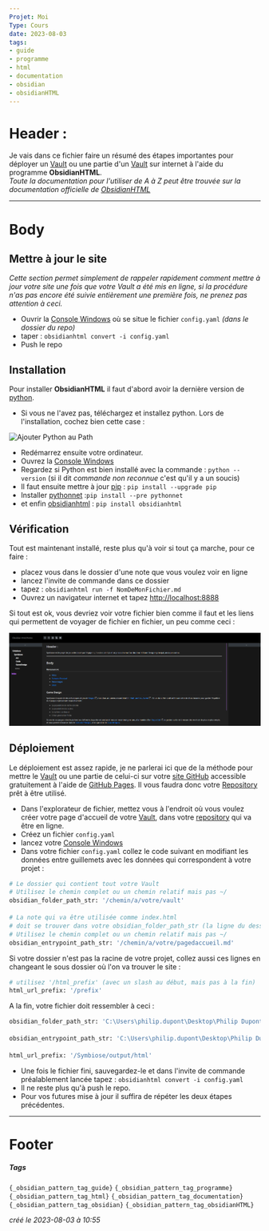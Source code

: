 ```yaml
---
Projet: Moi
Type: Cours
date: 2023-08-03
tags:
- guide
- programme
- html
- documentation
- obsidian
- obsidianHTML
---
```

   
# Header :   
   
Je vais dans ce fichier faire un résumé des étapes importantes pour déployer un [Vault](/not_created.md) ou une partie d'un [Vault](/not_created.md) sur internet à l'aide du programme **ObsidianHTML**.   
*Toute la documentation pour l'utiliser de A à Z peut être trouvée sur la documentation officielle de [ObsidianHTML](https://obsidian-html.github.io/instructions/quickstart.html)*   
   
   
-------------------------------------------------------------------------------   
# Body   
   
## Mettre à jour le site   
   
*Cette section permet simplement de rappeler rapidement comment mettre à jour votre site une fois que votre Vault a été mis en ligne, si la procédure n'as pas encore été suivie entièrement une première fois, ne prenez pas attention à ceci.*   
   
   
- Ouvrir la [Console Windows](/not_created.md) où se situe le fichier `config.yaml` *(dans le dossier du repo)*   
- taper :  `obsidianhtml convert -i config.yaml`   
- Push le repo    
   
## Installation   
   
Pour installer **ObsidianHTML** il faut d'abord avoir la dernière version de [python](https://obsidian-html.github.io/instructions/quickstart.html).    
   
- Si vous ne l'avez pas, téléchargez et installez python. Lors de l'installation, cochez bien cette case :    
   
![Ajouter Python au Path](https://docs.blender.org/manual/fr/2.81/_images/about_contribute_install_windows_installer.png)   
   
   
- Redémarrez ensuite votre ordinateur.   
- Ouvrez la [Console Windows](/not_created.md)   
- Regardez si Python est bien installé avec la commande : ``python --version`` (si il dit *commande non reconnue* c'est qu'il y a un soucis)   
- Il faut ensuite mettre à jour [pip](https://pypi.org/project/pip/) : ``pip install --upgrade pip``   
- Installer [pythonnet](https://github.com/pythonnet/pythonnet) :``pip install --pre pythonnet``   
- et enfin [obsidianhtml](https://github.com/obsidian-html/obsidian-html) : ``pip install obsidianhtml``   
   
## Vérification   
   
Tout est maintenant installé, reste plus qu'à voir si tout ça marche, pour ce faire :   
   
   
- placez vous dans le dossier d'une note que vous voulez voir en ligne   
- lancez l'invite de commande dans ce dossier   
- tapez : ``obsidianhtml run -f NomDeMonFichier.md``   
- Ouvrez un navigateur internet et tapez [http://localhost:8888](http://localhost:8888/)   
   
Si tout est ok, vous devriez voir votre fichier bien comme il faut et les liens qui permettent de voyager de fichier en fichier, un peu comme ceci :   
   
![](../../z-Ressources/Images/Obsidian/ResultObsidianHTML.png)   
   
## Déploiement   
   
Le déploiement est assez rapide, je ne parlerai ici que de la méthode pour mettre le [Vault](/not_created.md) ou une partie de celui-ci sur votre [site GitHub](/not_created.md) accessible gratuitement à l'aide de [GitHub Pages](https://pages.github.com/). Il vous faudra donc votre [Repository](/not_created.md) prêt à être utilisé.   
   
   
- Dans l'explorateur de fichier, mettez vous à l'endroit où vous voulez créer votre page d'accueil de votre [Vault](/not_created.md), dans votre [repository](/not_created.md) qui va être en ligne.   
- Créez un fichier `config.yaml`   
- lancez votre [Console Windows](/not_created.md)   
- Dans votre fichier `config.yaml` collez le code suivant en modifiant les données entre guillemets avec les données qui correspondent à votre projet :   
   
```python
# Le dossier qui contient tout votre Vault
# Utilisez le chemin complet ou un chemin relatif mais pas ~/
obsidian_folder_path_str: '/chemin/a/votre/vault' 

# La note qui va être utilisée comme index.html
# doit se trouver dans votre obsidian_folder_path_str (la ligne du dessus)
# Utilisez le chemin complet ou un chemin relatif mais pas ~/
obsidian_entrypoint_path_str: '/chemin/a/votre/pagedaccueil.md'
```
   
   
Si votre dossier n'est pas la racine de votre projet, collez aussi ces lignes en changeant le sous dossier où l'on va trouver le site :   
   
```python 
# utilisez '/html_prefix' (avec un slash au début, mais pas à la fin)
html_url_prefix: '/prefix' 
```
   
   
A la fin, votre fichier doit ressembler à ceci :   
   
```python
obsidian_folder_path_str: 'C:\Users\philip.dupont\Desktop\Philip Dupont'

obsidian_entrypoint_path_str: 'C:\Users\philip.dupont\Desktop\Philip Dupont\Créations\Symbiose\Symbiose.md'

html_url_prefix: '/Symbiose/output/html'
```
   
   
   
- Une fois le fichier fini, sauvegardez-le et dans l'invite de commande préalablement lancée tapez : `obsidianhtml convert -i config.yaml`   
- Il ne reste plus qu'à push le repo.    
- Pour vos futures mise à jour il suffira de répéter les deux étapes précédentes.   
   
   
---------------------------------------------------------------------------   
# Footer   
   
##### Tags   
`{_obsidian_pattern_tag_guide}` `{_obsidian_pattern_tag_programme}` `{_obsidian_pattern_tag_html}` `{_obsidian_pattern_tag_documentation}` `{_obsidian_pattern_tag_obsidian}` `{_obsidian_pattern_tag_obsidianHTML}`   
   
*créé le 2023-08-03 à 10:55*